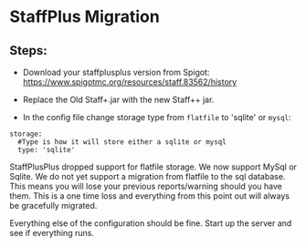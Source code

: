 # StaffPlus Migration

## Steps:

- Download your staffplusplus version from Spigot: https://www.spigotmc.org/resources/staff.83562/history

- Replace the Old Staff+.jar with the new Staff++ jar.

- In the config file change storage type from `flatfile` to 'sqlite' or `mysql`:

```
storage:
  #Type is how it will store either a sqlite or mysql
  type: 'sqlite'
```

StaffPlusPlus dropped support for flatfile storage. We now support MySql or Sqlite.
We do not yet support a migration from flatfile to the sql database. This means you will lose your previous reports/warning should you have them.
This is a one time loss and everything from this point out will always be gracefully migrated.

Everything else of the configuration should be fine.
Start up the server and see if everything runs.

